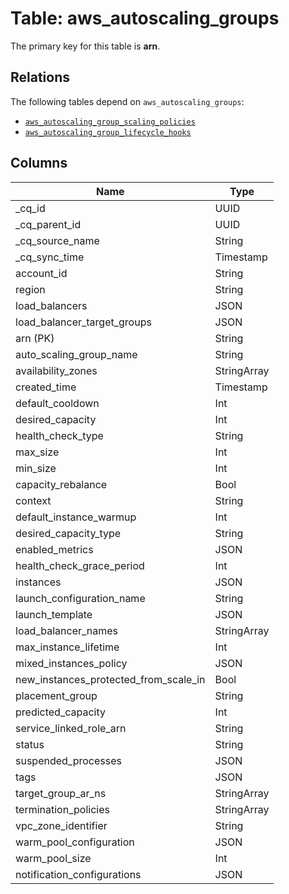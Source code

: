 # Table: aws_autoscaling_groups



The primary key for this table is **arn**.

## Relations
The following tables depend on `aws_autoscaling_groups`:
  - [`aws_autoscaling_group_scaling_policies`](aws_autoscaling_group_scaling_policies.md)
  - [`aws_autoscaling_group_lifecycle_hooks`](aws_autoscaling_group_lifecycle_hooks.md)

## Columns
| Name          | Type          |
| ------------- | ------------- |
|_cq_id|UUID|
|_cq_parent_id|UUID|
|_cq_source_name|String|
|_cq_sync_time|Timestamp|
|account_id|String|
|region|String|
|load_balancers|JSON|
|load_balancer_target_groups|JSON|
|arn (PK)|String|
|auto_scaling_group_name|String|
|availability_zones|StringArray|
|created_time|Timestamp|
|default_cooldown|Int|
|desired_capacity|Int|
|health_check_type|String|
|max_size|Int|
|min_size|Int|
|capacity_rebalance|Bool|
|context|String|
|default_instance_warmup|Int|
|desired_capacity_type|String|
|enabled_metrics|JSON|
|health_check_grace_period|Int|
|instances|JSON|
|launch_configuration_name|String|
|launch_template|JSON|
|load_balancer_names|StringArray|
|max_instance_lifetime|Int|
|mixed_instances_policy|JSON|
|new_instances_protected_from_scale_in|Bool|
|placement_group|String|
|predicted_capacity|Int|
|service_linked_role_arn|String|
|status|String|
|suspended_processes|JSON|
|tags|JSON|
|target_group_ar_ns|StringArray|
|termination_policies|StringArray|
|vpc_zone_identifier|String|
|warm_pool_configuration|JSON|
|warm_pool_size|Int|
|notification_configurations|JSON|